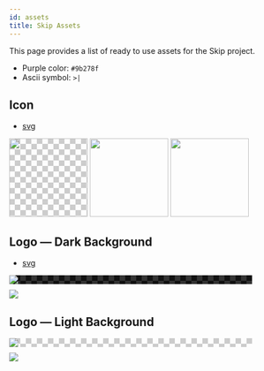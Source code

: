 ```yaml
---
id: assets
title: Skip Assets
---
```


This page provides a list of ready to use assets for the Skip project.

- Purple color: <code>#9b278f</code>
- Ascii symbol: <code>>|</code>

## Icon

- <a href="/img/icon.svg" target="_blank">svg</a>

<div>
<a href="/img/icon.png"><img style="height: 142px; display: inline-block; background-image: linear-gradient(45deg, #ccc 25%, transparent 25%), linear-gradient(-45deg, #ccc 25%, transparent 25%), linear-gradient(45deg, transparent 75%, #ccc 75%), linear-gradient(-45deg, transparent 75%, #ccc 75%); background-size: 20px 20px; background-position: 0 0, 0 10px, 10px -10px, -10px 0px;" src="/img/icon.png"></a>
<a href="/img/icon_dark_flat.png"><img style="height: 142px; display: inline-block;" src="/img/icon_dark_flat.png"></a>
<a href="/img/icon_light_flat.png"><img style="height: 142px; display: inline-block;" src="/img/icon_light_flat.png"></a>
</div>

## Logo &mdash; Dark Background

- <a href="/img/logo.svg" target="_blank">svg</a>

<div style="width: 440px; background: #333">
<div style="background-image: linear-gradient(45deg, #111 25%, transparent 25%), linear-gradient(-45deg, #111 25%, transparent 25%), linear-gradient(45deg, transparent 75%, #111 75%), linear-gradient(-45deg, transparent 75%, #111 75%); background-size: 20px 20px; background-position: 0 0, 0 10px, 10px -10px, -10px 0px;">
<a href="/img/logo.png"><img src="/img/logo.png"></a>
</div>
</div>

<div style="width: 440px; margin-top: 10px;">
<a href="/img/logo_dark_flat.png"><img src="/img/logo_dark_flat.png"></a>
</div>

## Logo &mdash; Light Background

<div style="width: 440px; background-image: linear-gradient(45deg, #ccc 25%, transparent 25%), linear-gradient(-45deg, #ccc 25%, transparent 25%), linear-gradient(45deg, transparent 75%, #ccc 75%), linear-gradient(-45deg, transparent 75%, #ccc 75%); background-size: 20px 20px; background-position: 0 0, 0 10px, 10px -10px, -10px 0px;">
<a href="/img/logo_light.png"><img src="/img/logo_light.png"></a>
</div>

<div style="width: 440px; margin-top: 10px;">
<a href="/img/logo_light_flat.png"><img src="/img/logo_light_flat.png"></a>
</div>

